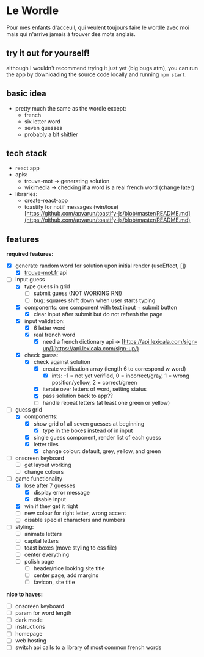 # Le Wordle
Pour mes enfants d'acceuil, qui veulent toujours faire le wordle avec moi mais qui n'arrive jamais à trouver des mots anglais.

## try it out for yourself!
although I wouldn't recommend trying it just yet (big bugs atm), you can run the app by downloading the source code locally and running ```npm start```.

## basic idea

- pretty much the same as the wordle except:
    - french
    - six letter word
    - seven guesses
    - probably a bit shittier

## tech stack

- react app
- apis:
    - trouve-mot → generating solution
    - wikimedia → checking if a word is a real french word (change later)
- libraries:
    - create-react-app
    - toastify for notif messages (win/lose) [https://github.com/apvarun/toastify-js/blob/master/README.md](https://github.com/apvarun/toastify-js/blob/master/README.md)

## features

**required features:**

- [x]  generate random word for solution upon initial render (useEffect, [])
    - [x]  [trouve-mot.fr](http://trouve-mot.fr) api
- [ ]  input guess
    - [x]  type guess in grid
        - [ ]  submit guess (NOT WORKING RN!)
        - [ ]  bug: squares shift down when user starts typing
    - [x]  components: one component with text input + submit button
        - [x]  clear input after submit but do not refresh the page
    - [x]  input validation:
        - [x]  6 letter word
        - [x]  real french word
            - [x]  need a french dictionary api → [https://api.lexicala.com/sign-up/](https://api.lexicala.com/sign-up/)
    - [x]  check guess:
        - [x]  check against solution
            - [x]  create verification array (length 6 to correspond w word)
                - [x]  ints: -1 = not yet verified, 0 = incorrect/gray, 1 = wrong position/yellow, 2 = correct/green
            - [x]  iterate over letters of word, setting status
            - [x]  pass solution back to app??
            - [ ]  handle repeat letters (at least one green or yellow)
- [ ]  guess grid
    - [x]  components:
        - [x]  show grid of all seven guesses at beginning
            - [x]  type in the boxes instead of in input
        - [x]  single guess component, render list of each guess
        - [x]  letter tiles
            - [x]  change colour: default, grey, yellow, and green
- [ ]  onscreen keyboard
    - [ ]  get layout working
    - [ ]  change colours
- [ ]  game functionality
    - [x]  lose after 7 guesses
        - [x]  display error message
        - [x]  disable input
    - [x]  win if they get it right
    - [ ]  new colour for right letter, wrong accent
    - [ ]  disable special characters and numbers
- [ ]  styling:
    - [ ]  animate letters
    - [ ]  capital letters
    - [ ]  toast boxes (move styling to css file)
    - [ ]  center everything
    - [ ]  polish page
        - [ ]  header/nice looking site title
        - [ ]  center page, add margins
        - [ ]  favicon, site title

**nice to haves:**

- [ ]  onscreen keyboard
- [ ]  param for word length
- [ ]  dark mode
- [ ]  instructions
- [ ]  homepage
- [ ]  web hosting
- [ ]  switch api calls to a library of most common french words